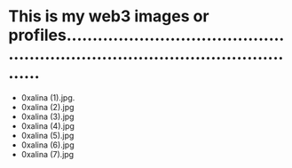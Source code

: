 # This is my web3 images or profiles.....................................................................................................
- 0xalina (1).jpg.
- 0xalina (2).jpg
- 0xalina (3).jpg
- 0xalina (4).jpg
- 0xalina (5).jpg
- 0xalina (6).jpg
- 0xalina (7).jpg
